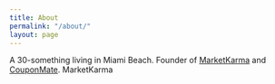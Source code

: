 ```yaml
---
title: About
permalink: "/about/"
layout: page
---
```


A 30-something living in Miami Beach. Founder of [MarketKarma](http://www.marketkarma.com) and [CouponMate](https://www.couponmate.com).
MarketKarma

